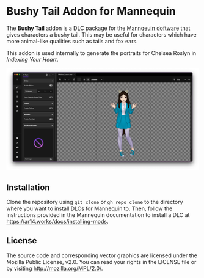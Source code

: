 # Bushy Tail Addon for Mannequin

The **Bushy Tail** addon is a DLC package for the [Mannqeuin doftware][mq] that
gives characters a bushy tail. This may be useful for characters which have more
animal-like qualities such as tails and fox ears.

This addon is used internally to generate the portraits for Chelsea Roslyn in
_Indexing Your Heart_.

![A sample screenshot of character with a bushy tail](.readme/mannequin.png)

## Installation

Clone the repository using `git clone` or `gh repo clone` to the directory where
you want to install DLCs for Mannequin to. Then, follow the instructions provided
in the Mannequin documentation to install a DLC at
https://ar14.works/docs/installing-mods.

## License
The source code and corresponding vector graphics are licensed under the Mozilla
Public License, v2.0. You can read your rights in the LICENSE file or by visiting
http://mozilla.org/MPL/2.0/.

[mq]: https://ar14.itch.io/mannequin

